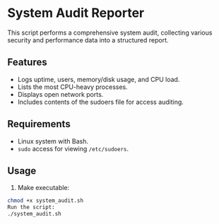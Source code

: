 # System Audit Reporter

This script performs a comprehensive system audit, collecting various security and performance data into a structured report.

## Features

- Logs uptime, users, memory/disk usage, and CPU load.
- Lists the most CPU-heavy processes.
- Displays open network ports.
- Includes contents of the sudoers file for access auditing.

## Requirements

- Linux system with Bash.
- `sudo` access for viewing `/etc/sudoers`.

## Usage

1. Make executable:
```bash
chmod +x system_audit.sh
Run the script:
./system_audit.sh